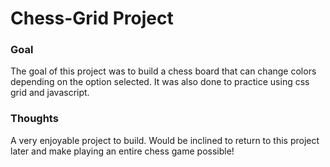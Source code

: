 # Chess-Grid Project

### Goal
The goal of this project was to build a chess board that can change colors depending on the option selected. It was also done to practice using css grid and javascript.

### Thoughts
A very enjoyable project to build. Would be inclined to return to this project later and make playing an entire chess game possible!
